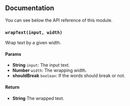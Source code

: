 ## Documentation

You can see below the API reference of this module.

### `wrapText(input, width)`
Wrap text by a given width.

#### Params

- **String** `input`: The input text.
- **Number** `width`: The wrapping width.
- **shouldBreak** `boolean`: If the words should break or not.

#### Return
- **String** The wrapped text.

